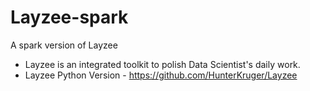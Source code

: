 # Layzee-spark
A spark version of Layzee
* Layzee is an integrated toolkit to polish Data Scientist's daily work.
* Layzee Python Version - https://github.com/HunterKruger/Layzee
